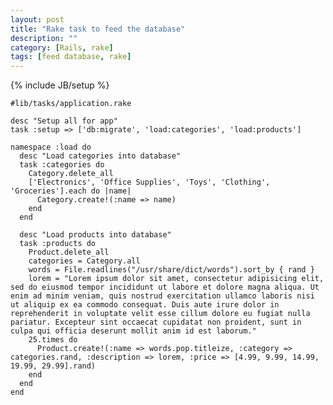 ```yaml
---
layout: post
title: "Rake task to feed the database"
description: ""
category: [Rails, rake]
tags: [feed database, rake]
---
```

{% include JB/setup %}


    #lib/tasks/application.rake

    desc "Setup all for app"
    task :setup => ['db:migrate', 'load:categories', 'load:products']

    namespace :load do
      desc "Load categories into database"
      task :categories do
        Category.delete_all
        ['Electronics', 'Office Supplies', 'Toys', 'Clothing', 'Groceries'].each do |name|
          Category.create!(:name => name)
        end
      end
      
      desc "Load products into database"
      task :products do
        Product.delete_all
        categories = Category.all
        words = File.readlines("/usr/share/dict/words").sort_by { rand }
        lorem = "Lorem ipsum dolor sit amet, consectetur adipisicing elit, sed do eiusmod tempor incididunt ut labore et dolore magna aliqua. Ut enim ad minim veniam, quis nostrud exercitation ullamco laboris nisi ut aliquip ex ea commodo consequat. Duis aute irure dolor in reprehenderit in voluptate velit esse cillum dolore eu fugiat nulla pariatur. Excepteur sint occaecat cupidatat non proident, sunt in culpa qui officia deserunt mollit anim id est laborum."
        25.times do
          Product.create!(:name => words.pop.titleize, :category => categories.rand, :description => lorem, :price => [4.99, 9.99, 14.99, 19.99, 29.99].rand)
        end
      end
    end
